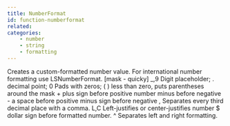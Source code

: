 ```yaml
---
title: NumberFormat
id: function-numberformat
related:
categories:
    - number
    - string
    - formatting
---
```


Creates a custom-formatted number value. For international
        number formatting use LSNumberFormat.
        [mask - quicky]
        _,9 Digit placeholder; . decimal point; 0 Pads with zeros;
        ( ) less than zero, puts parentheses around the mask
        + plus sign before positive number minus before negative
        - a space before positive minus sign before negative
        , Separates every third decimal place with a comma.
        L,C Left-justifies or center-justifies number
        $ dollar sign before formatted number.
        ^ Separates left and right formatting.